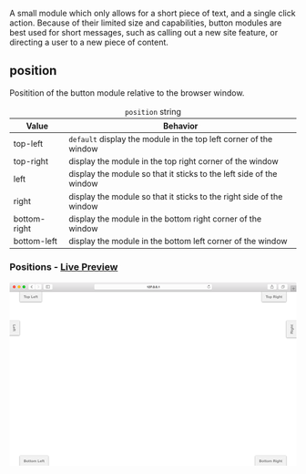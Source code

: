 A small module which only allows for a short piece of text, and a single click action. Because of their limited size and capabilities, button modules are best used for short messages, such as calling out a new site feature, or directing a user to a new piece of content.


## position

Positition of the button module relative to the browser window.

<table>
  <thead>
    <tr>
      <td colspan="2" align="center"><code>position</code> string</td>
    </tr>
    <tr>
      <th>Value</th>
      <th>Behavior</th>
    </tr>
  </thead>
  
  <tr>
    <td>top-left</td>
    <td><code>default</code> display the module in the top left corner of the window</td>
  </tr>
  <tr>
    <td>top-right</td>
    <td>display the module in the top right corner of the window</td>
  </tr>
  <tr>
    <td>left</td>
    <td>display the module so that it sticks to the left side of the window</td>
  </tr>
  <tr>
    <td>right</td>
    <td>display the module so that it sticks to the right side of the window</td>
  </tr>
  <tr>
    <td>bottom-right</td>
    <td>display the module in the bottom right corner of the window</td>
  </tr>
  <tr>
    <td>bottom-left</td>
    <td>display the module in the bottom left corner of the window</td>
  </tr>
</table>



### Positions - [Live Preview](../../examples/preview/layouts/button/positions.html)

![Position Button Modules](../examples/img/layouts/button/positions.png)

<pre data-src="../../examples/src/layouts/button/positions.js"></pre>